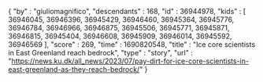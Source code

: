 {
  "by" : "giuliomagnifico",
  "descendants" : 168,
  "id" : 36944978,
  "kids" : [ 36946045, 36946396, 36945429, 36946460, 36945364, 36945776, 36946784, 36946966, 36946875, 36945506, 36945771, 36945871, 36946815, 36945404, 36946608, 36945909, 36946014, 36945592, 36946569 ],
  "score" : 269,
  "time" : 1690820548,
  "title" : "Ice core scientists in East Greenland reach bedrock",
  "type" : "story",
  "url" : "https://news.ku.dk/all_news/2023/07/pay-dirt-for-ice-core-scientists-in-east-greenland-as-they-reach-bedrock/"
}
